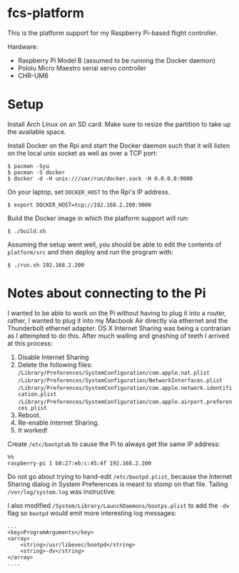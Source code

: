 # fcs-platform

This is the platform support for my Raspberry Pi-based flight controller.

Hardware:
 
 - Raspberry Pi Model B (assumed to be running the Docker daemon)
 - Pololu Micro Maestro serial servo controller
 - CHR-UM6

# Setup

Install Arch Linux on an SD card. Make sure to resize the partition to take up the available space.

Install Docker on the Rpi and start the Docker daemon such that it will listen on the local unix socket as well as over a TCP port:

    $ pacman -Syu
    $ pacman -S docker
    $ docker -d -H unix:///var/run/docker.sock -H 0.0.0.0:9000

On your laptop, set `DOCKER_HOST` to the Rpi's IP address.

    $ export DOCKER_HOST=tcp://192.168.2.200:9000
    
Build the Docker image in which the platform support will run:

    $ ./build.sh 

Assuming the setup went well, you should be able to edit the contents of `platform/src` and then deploy and run the program with:

    $ ./run.sh 192.168.2.200

# Notes about connecting to the Pi

I wanted to be able to work on the Pi without having to plug it into a router, rather, I wanted to plug it into my Macbook Air directly via ethernet and the Thunderbolt ethernet adapter. OS X Internet Sharing was being a contrarian as I attempted to do this. After much wailing and gnashing of teeth I arrived at this process:

 1. Disable Internet Sharing
 1. Delete the following files:
    `/Library/Preferences/SystemConfiguration/com.apple.nat.plist`
    `/Library/Preferences/SystemConfiguration/NetworkInterfaces.plist`
    `/Library/Preferences/SystemConfiguration/com.apple.network.identification.plist`
    `/Library/Preferences/SystemConfiguration/com.apple.airport.preferences.plist`
  1. Reboot.
  1. Re-enable Internet Sharing.
  1. It worked!
  
Create `/etc/bootptab` to cause the Pi to always get the same IP address:

    %%
    raspberry-pi 1 b8:27:eb:c:45:4f 192.168.2.200 

Do not go about trying to hand-edit `/etc/bootpd.plist`, because the Internet Sharing dialog in System Preferences is meant to stomp on that file. Tailing `/var/log/system.log` was instructive. 

I also modified `/System/Library/LaunchDaemons/bootps.plist` to add the `-dv` flag so `bootpd` would emit more interesting log messages:

    ...
    <key>ProgramArguments</key>
    <array>
        <string>/usr/libexec/bootpd</string>
        <string>-dv</string>
    </array>
    ....


